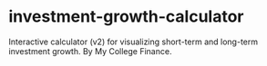 # investment-growth-calculator
Interactive calculator (v2) for visualizing short-term and long-term investment growth. By My College Finance.

